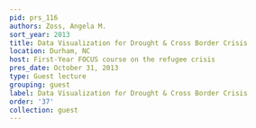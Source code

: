 ```yaml
---
pid: prs_116
authors: Zoss, Angela M.
sort_year: 2013
title: Data Visualization for Drought & Cross Border Crisis
location: Durham, NC
host: First-Year FOCUS course on the refugee crisis
pres_date: October 31, 2013
type: Guest lecture
grouping: guest
label: Data Visualization for Drought & Cross Border Crisis
order: '37'
collection: guest
---
```


